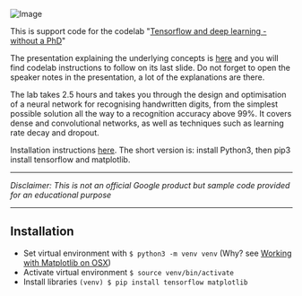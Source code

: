 ![Image](https://codelabs.developers.google.com/codelabs/cloud-tensorflow-mnist/img/93d5f08a4f82d4c.png)

This is support code for the codelab "[Tensorflow and deep learning - without a PhD](https://codelabs.developers.google.com/codelabs/cloud-tensorflow-mnist)"

The presentation explaining the underlying concepts is [here](https://goo.gl/pHeXe7) and you will find codelab instructions to follow on its last slide. Do not forget to open the speaker notes in the presentation, a lot of the explanations are there.

The lab takes 2.5 hours and takes you through the design and optimisation of a neural network for recognising handwritten digits, from the simplest possible solution all the way to a recognition accuracy above 99%. It covers dense and convolutional networks, as well as techniques such as learning rate decay and dropout.

Installation instructions [here](INSTALL.txt). The short version is: install Python3, then pip3 install tensorflow and matplotlib.   

---

*Disclaimer: This is not an official Google product but sample code provided for an educational purpose*

---

Installation
------------

- Set virtual environment with `$ python3 -m venv venv` (Why? see [Working with Matplotlib on OSX](https://matplotlib.org/faq/osx_framework.html))
- Activate virtual environment `$ source venv/bin/activate`
- Install libraries `(venv) $ pip install tensorflow matplotlib`
